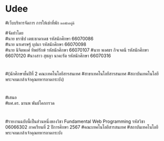 # Udee
#เว็บบริหารจัดการ การให้เช่าที่พัก `หอพักอยู่ดี`
 
#จัดทำโดย 	
#นาย ธราธิป เตชะธาดาเดช 	รหัสนักศึกษา 66070086  
#นาย นรเศรษฐ์ บุปผา 		รหัสนักศึกษา 66070098  
#นาย นิจิตพงศ์ ทิพย์รักษ์ 	รหัสนักศึกษา 66070107
#นาย พงศธร กิจเจตนี 		รหัสนักศึกษา 66070120
#นางสาว สุชญา นาคะรัต 	รหัสนักศึกษา 66070316
#  
#
#
#(นักศึกษาชั้นปีที่ 2 คณะเทคโนโลยีสารสนเทศ 
#สาขาเทคโนโลยีสารสนเทศ 
#สถาบันเทคโนโลยีพระจอมเกล้าเจ้าคุณทหารลาดกระบัง) 
#
#
#เสนอ  
#ผศ.ดร. มานพ พันธ์โคกกรวด
#
#


#รายงานฉบับนี้เป็นส่วนหนึ่งของวิชา Fundamental Web Programming รหัสวิชา 06066302 ภาคเรียนที่ 2 ปีการศึกษา 2567 
#คณะเทคโนโลยีสารสนเทศ
#สถาบันเทคโนโลยีพระจอมเกล้าเจ้าคุณทหารลาดกระบัง 
